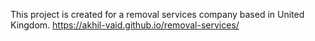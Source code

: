 This project is created for a removal services company based in United Kingdom.
https://akhil-vaid.github.io/removal-services/
